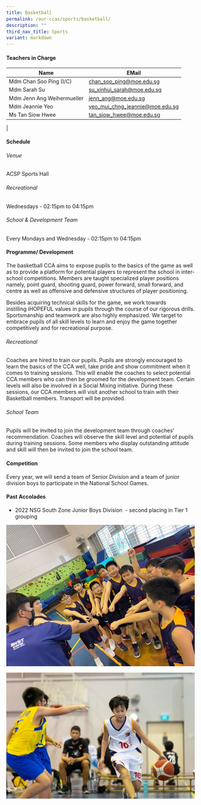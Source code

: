 ```yaml
---
title: Basketball
permalink: /our-ccas/sports/basketball/
description: ""
third_nav_title: Sports
variant: markdown
---
```

#### **Teachers in Charge**

| Name | EMail|
| -------- | -------- |
|	Mdm Chan Soo Ping (I/C)	|[chan_soo_ping@moe.edu.sg](mailto:chan_soo_ping@moe.edu.sg)|
|	Mdm Sarah Su 	|[su_xinhui_sarah@moe.edu.sg](mailto:su_xinhui_sarah@moe.edu.sg)|		
|Mdm	Jenn Ang Weihermueller	|[jenn_ang@moe.edu.sg](mailto:jenn_ang@moe.edu.sg)|		
|	Mdm Jeannie Yeo 	|[yeo_mui_chng_jeannie@moe.edu.sg](mailto:yeo_mui_chng_jeannie@moe.edu.sg)|	
|	Ms Tan Siow Hwee 	|[tan_siow_hwee@moe.edu.sg](mailto:tan_siow_hwee@moe.edu.sg)|		
|	


#### **Schedule**

###### Venue <br>
ACSP Sports Hall

###### Recreational <br>
Wednesdays - 02:15pm to 04:15pm

###### School  &amp; Development Team <br>
Every Mondays and Wednesday - 02:15pm to 04:15pm <br>

#### **Programme/ Development**

The basketball CCA aims to expose pupils to the basics of the game as well as to provide a platform for potential players to represent the school in inter-school competitions. Members are taught specialized player positions namely, point guard, shooting guard, power forward, small forward, and centre as well as offensive and defensive structures of player positioning.

Besides acquiring technical skills for the game, we work towards instilling&nbsp;iHOPEFUL values in pupils through the course of our rigorous drills. Sportsmanship and teamwork are also highly emphasized. We target to embrace pupils of all skill levels to learn and enjoy the game together competitively and for recreational purpose.

###### Recreational

Coaches are hired to train our pupils. Pupils are strongly encouraged to learn the basics of the CCA well, take pride and show commitment when it comes to training sessions. This will enable the coaches to select potential CCA members who can then be groomed for the development team.&nbsp;Certain levels will also be involved in a Social Mixing initiative. During these sessions, our CCA members will visit another school to train with their Basketball members. Transport will be provided.

###### School Team

Pupils will be invited to join the development team through coaches’ recommendation. Coaches will observe the skill level and potential of pupils during training sessions. Some members who display outstanding attitude and skill will then be invited to join the school team.

	
#### **Competition**

Every year, we will send a team of Senior Division and a team of junior division boys to participate in the National School Games.

#### **Past Accolades**

* 2022 NSG South Zone Junior Boys Division&nbsp; - second placing in Tier 1 grouping


![](/images/basketball%202.jpg)

![](/images/basketball%204.jpg)
